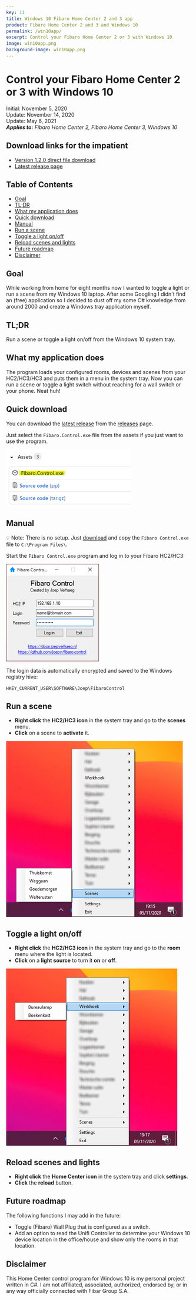 ```yaml
---
key: 11
title: Windows 10 Fibaro Home Center 2 and 3 app
product: Fibaro Home Center 2 and 3 and Windows 10
permalink: /win10app/
excerpt: Control your Fibaro Home Center 2 or 3 with Windows 10
image: win10app.png
background-image: win10app.png
---
```


# Control your Fibaro Home Center 2 or 3 with Windows 10<!-- omit in toc -->

Initial: November 5, 2020  
Update: November 14, 2020  
Update: May 6, 2021  
_**Applies to:** Fibaro Home Center 2, Fibaro Home Center 3, Windows 10_

## Download links for the impatient<!-- omit in toc -->

* [Version 1.2.0 direct file download](https://github.com/joepv/fibaro-control/releases/download/v1.2.0.0/Fibaro.Control.exe) 
* [Latest release page](https://github.com/joepv/fibaro-control/releases)

## Table of Contents<!-- omit in toc -->
- [Goal](#goal)
- [TL;DR](#tldr)
- [What my application does](#what-my-application-does)
- [Quick download](#quick-download)
- [Manual](#manual)
- [Run a scene](#run-a-scene)
- [Toggle a light on/off](#toggle-a-light-onoff)
- [Reload scenes and lights](#reload-scenes-and-lights)
- [Future roadmap](#future-roadmap)
- [Disclaimer](#disclaimer)

## Goal

While working from home for eight months now I wanted to toggle a light or run a scene from my Windows 10 laptop. After some Googling I didn't find an (free) application so I decided to dust off my some C# knowledge from around 2000 and create a Windows tray application myself.

## TL;DR

Run a scene or toggle a light on/off from the Windows 10 system tray.

## What my application does

The program loads your configured rooms, devices and scenes from your HC2/HC3/HC3 and puts them in a menu in the system tray. Now you can run a scene or toggle a light switch without reaching for a wall switch or your phone. Neat huh!

## Quick download

You can download the [latest release](https://github.com/joepv/fibaro-control/releases/latest) from the [releases](https://github.com/joepv/fibaro-control/releases) page.

Just select the `Fibaro.Control.exe` file from the assets if you just want to use the program.

![Assets](https://raw.githubusercontent.com/joepv/fibaro-control/master/Documentation/Image004.png "Fibaro Control: Assets")
## Manual

💡 Note: There is no setup. Just [download](https://github.com/joepv/fibaro-control/releases/latest) and copy the `Fibaro Control.exe` file to `C:\Program Files\`.

Start the `Fibaro Control.exe` program and log in to your Fibaro HC2/HC3:

![Login Screen](https://raw.githubusercontent.com/joepv/fibaro-control/master/Documentation/Image001.png "Fibaro Control: Login Screen")

The login data is automatically encrypted and saved to the Windows registry hive:

```
HKEY_CURRENT_USER\SOFTWARE\Joep\FibaroControl
```

## Run a scene

* **Right click** the **HC2/HC3 icon** in the system tray and go to the **scenes** menu.
* **Click** on a scene to **activate** it.

![Run a Scene](https://raw.githubusercontent.com/joepv/fibaro-control/master/Documentation/Image002.png "Fibaro Control: Run a Scene")

## Toggle a light on/off

* **Right click** the **HC2/HC3 icon** in the system tray and go to the **room** menu where the light is located.
* **Click** on a **light source** to turn it **on** or **off**.

![Toggle a Light](https://raw.githubusercontent.com/joepv/fibaro-control/master/Documentation/Image003.png "Fibaro Control: Toggle a Light")

## Reload scenes and lights

* **Right click** the **Home Center icon** in the system tray and click **settings**.
* **Click** the **reload** button.

## Future roadmap

The following functions I may add in the future:

* Toggle (Fibaro) Wall Plug that is configured as a switch.
* Add an option to read the Unifi Controller to determine your Windows 10 device location in the office/house and show only the rooms in that location.

## Disclaimer

This Home Center control program for Windows 10 is my personal project written in C#. I am not affiliated, associated, authorized, endorsed by, or in any way officially connected with Fibar Group S.A.